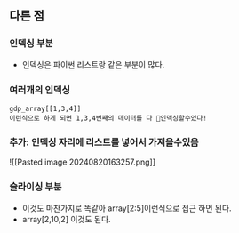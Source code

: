 
## 다른 점
### 인덱싱 부분 
 - 인덱싱은 파이썬 리스트랑 같은 부분이 많다.
### 여러개의 인덱싱
```
gdp_array[[1,3,4]]
이런식으로 하게 되면 1,3,4번째의 데이터를 다 인덱싱할수있다!
```
### 추가: 인덱싱 자리에 리스트를 넣어서 가져올수있음

![[Pasted image 20240820163257.png]]

### 슬라이싱 부분
- 이것도 마찬가지로 똑같아 array[2:5]이런식으로 접근 하면 된다.
- array[2,10,2] 이것도 된다.